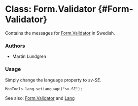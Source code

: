 Class: Form.Validator {#Form-Validator}
=====================================

Contains the messages for [Form.Validator][] in Swedish.

### Authors

* Martin Lundgren

### Usage

Simply change the language property to *sv-SE*.

	MooTools.lang.setLanguage("sv-SE");

See also: [Form.Validator][] and [Lang][]

[Form.Validator]: http://www.mootools.net/docs/more/Forms/Form.Validator#Form-Validator
[Lang]: http://www.mootools.net/docs/more/Core/Lang